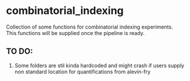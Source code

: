 # combinatorial_indexing
Collection of some functions for combinatorial indexing experiments.  
This functions will be supplied once the pipeline is ready. 

## TO DO:
1) Some folders are stil kinda hardcoded and might crash if users supply non standard location for quantifications from alevin-fry

